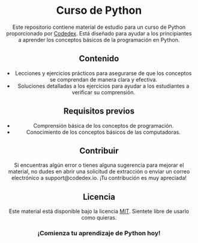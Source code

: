 <h1 align="center">Curso de Python</h1>

<p align="center">
  Este repositorio contiene material de estudio para un curso de Python proporcionado por <a href="https://www.codedex.io/python">Codedex</a>. Está diseñado para ayudar a los principiantes a aprender los conceptos básicos de la programación en Python.
</p>

<h2 align="center">Contenido</h2>

<ul align="center">
  <li>Lecciones y ejercicios prácticos para asegurarse de que los conceptos se comprendan de manera clara y efectiva.</li>
  <li>Soluciones detalladas a los ejercicios para ayudar a los estudiantes a verificar su comprensión.</li>
</ul>

<h2 align="center">Requisitos previos</h2>

<ul align="center">
  <li>Comprensión básica de los conceptos de programación.</li>
  <li>Conocimiento de los conceptos básicos de las computadoras.</li>
</ul>

<h2 align="center">Contribuir</h2>

<p align="center">
  Si encuentras algún error o tienes alguna sugerencia para mejorar el material, no dudes en abrir una solicitud de extracción o enviar un correo electrónico a support@codedex.io. ¡Tu contribución es muy apreciada!
</p>

<h2 align="center">Licencia</h2>

<p align="center">
  Este material está disponible bajo la licencia <a href="LICENSE">MIT</a>. Sientete libre de usarlo como quieras.
</p>

<h3 align="center">¡Comienza tu aprendizaje de Python hoy!</h3>
